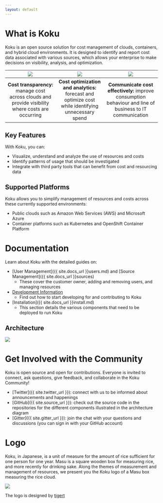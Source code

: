 ```yaml
---
layout: default
---
```


# What is Koku

Koku is an open source solution for cost management of clouds, containers, and hybrid cloud environments. It is designed to identify and report cost data associated with various sources, which allows your enterprise to make decisions on visibility, analysis, and optimization.

| ![](/assets/img/cost-transparency-icon.png) | ![](/assets/img/cost-optimization-icon.png) | ![](/assets/img/cost-communication-icon.png)|
|:------:|:------:|:------:|
| <strong>Cost transparency:</strong> manage cost across clouds and provide visibility where costs are occurring | <strong>Cost optimization and analytics:</strong> forecast and optimize cost while identifying unnecessary spend | <strong>Communicate cost effectively:</strong> improve consumption behaviour and line of business to IT communication |

## Key Features

With Koku, you can:
* Visualize, understand and analyze the use of resources and costs
* Identify patterns of usage that should be investigated
* Integrate with third party tools that can benefit from cost and resourcing data

## Supported Platforms

Koku allows you to simplify management of resources and costs across these currently supported environments:
* Public clouds such as Amazon Web Services (AWS) and Microsoft Azure
* Container platforms such as Kubernetes and OpenShift Container Platform

# Documentation

Learn about Koku with the detailed guides on:
- [User Management]({{ site.docs_url }}users.md) and [Source Management]({{ site.docs_url }}sources)
  - These cover the customer owner, adding and removing users, and managing resources
- [Development Information](https://github.com/project-koku/koku/blob/main/README.md#development)
  - Find out how to start developing for and contributing to Koku
- [Installation]({{ site.docs_url }}install.md)
  - This section details the various components that need to be deployed to run Koku

## Architecture

![](/assets/img/koku-architecture.png)

# Get Involved with the Community

Koku is open source and open for contributions. Everyone is invited to connect, ask questions, give feedback, and collaborate in the Koku Community!

* [Twitter]({{ site.twitter_url }}): connect with us to be informed about announcements and happenings
* [GitHub]({{ site.source_url }}): check out the source code in the repositories for the different components illustrated in the architecture diagram
* [Gitter]({{ site.gitter_url }}): join the chat with your questions and discussions (you can sign in with your GitHub account)

# Logo

Koku, in Japanese, is a unit of measure for the amount of rice sufficient for one person for one year. Masu is a square wooden box for measuring rice, and more recently for drinking sake. Along the themes of measurement and management of resources, we present you the Koku logo of a Masu box measuring the rice cloud.

![](/assets/img/koku-logo-horizontal.png)

The logo is designed by [tigert](https://github.com/tigert)
